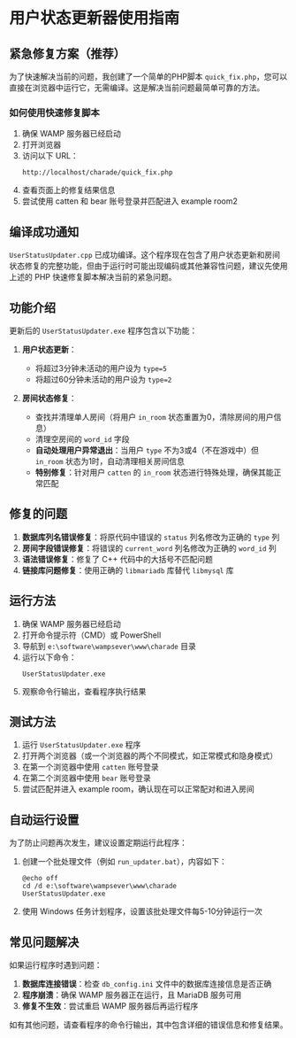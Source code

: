 # 用户状态更新器使用指南

## 紧急修复方案（推荐）

为了快速解决当前的问题，我创建了一个简单的PHP脚本 `quick_fix.php`，您可以直接在浏览器中运行它，无需编译。这是解决当前问题最简单可靠的方法。

### 如何使用快速修复脚本

1. 确保 WAMP 服务器已经启动
2. 打开浏览器
3. 访问以下 URL：
   ```
   http://localhost/charade/quick_fix.php
   ```
4. 查看页面上的修复结果信息
5. 尝试使用 catten 和 bear 账号登录并匹配进入 example room2

## 编译成功通知

`UserStatusUpdater.cpp` 已成功编译。这个程序现在包含了用户状态更新和房间状态修复的完整功能，但由于运行时可能出现编码或其他兼容性问题，建议先使用上述的 PHP 快速修复脚本解决当前的紧急问题。

## 功能介绍

更新后的 `UserStatusUpdater.exe` 程序包含以下功能：

1. **用户状态更新**：
   - 将超过3分钟未活动的用户设为 `type=5`
   - 将超过60分钟未活动的用户设为 `type=2`

2. **房间状态修复**：
   - 查找并清理单人房间（将用户 `in_room` 状态重置为0，清除房间的用户信息）
   - 清理空房间的 `word_id` 字段
   - **自动处理用户异常退出**：当用户 `type` 不为3或4（不在游戏中）但 `in_room` 状态为1时，自动清理相关房间信息
   - **特别修复**：针对用户 `catten` 的 `in_room` 状态进行特殊处理，确保其能正常匹配

## 修复的问题

1. **数据库列名错误修复**：将原代码中错误的 `status` 列名修改为正确的 `type` 列
2. **房间字段错误修复**：将错误的 `current_word` 列名修改为正确的 `word_id` 列
3. **语法错误修复**：修复了 C++ 代码中的大括号不匹配问题
4. **链接库问题修复**：使用正确的 `libmariadb` 库替代 `libmysql` 库

## 运行方法

1. 确保 WAMP 服务器已经启动
2. 打开命令提示符（CMD）或 PowerShell
3. 导航到 `e:\software\wampsever\www\charade` 目录
4. 运行以下命令：
   ```
   UserStatusUpdater.exe
   ```
5. 观察命令行输出，查看程序执行结果

## 测试方法

1. 运行 `UserStatusUpdater.exe` 程序
2. 打开两个浏览器（或一个浏览器的两个不同模式，如正常模式和隐身模式）
3. 在第一个浏览器中使用 `catten` 账号登录
4. 在第二个浏览器中使用 `bear` 账号登录
5. 尝试匹配并进入 example room，确认现在可以正常配对和进入房间

## 自动运行设置

为了防止问题再次发生，建议设置定期运行此程序：

1. 创建一个批处理文件（例如 `run_updater.bat`），内容如下：
   ```batch
   @echo off
   cd /d e:\software\wampsever\www\charade
   UserStatusUpdater.exe
   ```
2. 使用 Windows 任务计划程序，设置该批处理文件每5-10分钟运行一次

## 常见问题解决

如果运行程序时遇到问题：

1. **数据库连接错误**：检查 `db_config.ini` 文件中的数据库连接信息是否正确
2. **程序崩溃**：确保 WAMP 服务器正在运行，且 MariaDB 服务可用
3. **修复不生效**：尝试重启 WAMP 服务器后再运行程序

如有其他问题，请查看程序的命令行输出，其中包含详细的错误信息和修复结果。